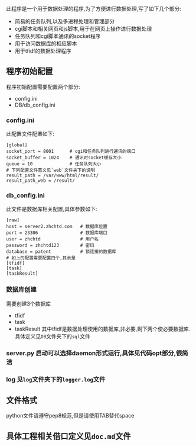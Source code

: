 此程序是一个用于数据处理的程序,为了方便进行数据处理,写了如下几个部分:

+ 简易的任务队列,以及多进程处理和管理部分
+ cgi脚本和相关网页和js脚本,用于在网页上操作进行数据处理
+ 任务队列和cgi脚本通讯的socket程序
+ 用于访问数据库的相应脚本
+ 用于tfidf的数据处理程序

## 程序初始配置
程序初始配置需要配置两个部分:
+ config.ini
+ DB/db_config.ini

### config.ini
此配置文件配置如下:
	
	[global]
	socket_port = 8001		# cgi和任务队列进行通讯的端口
	socket_buffer = 1024	# 通讯时socket缓存大小
	queue = 10				# 任务队列大小
	# 下列配置文件意义见`web`文件夹下的说明
	result_path = /var/www/html/result/
	result_path_web = /result/

### db_config.ini

此文件是数据库相关配置,具体参数如下:

	[raw]
	host = server2.zhchtd.com	# 数据库位置
	port = 23306				# 数据库端口
	user = zhchtd				# 用户名
	password = zhchtd123		# 密码
	database = patent			# 锁连接的数据库
	# 如上的配置需要配置四个,其余是
	[tfidf]
	[task]
	[taskResult]

### 数据库创建

需要创建3个数据库
+ tfidf
+ task
+ taskResult
其中tfidf是数据处理使用的数据库,非必要,剩下两个使必要数据库.
具体定义见`DB`文件夹下的`sql`文件

### server.py 启动可以选择daemon形式运行,具体见代码opt部分,很简洁

### log 见`log`文件夹下的`logger.log`文件

## 文件格式

python文件请遵守pep8规范,但是请使用TAB替代space

## 具体工程相关借口定义见`doc.md`文件
